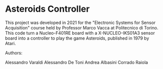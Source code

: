 # Asteroids Controller
This project was developed in 2021 for the "Electronic Systems for Sensor Acquisition" course held by Professor Marco Vacca at Politecnico di Torino. This code turn a Nucleo-F401RE board with a X-NUCLEO-IKS01A3 sensor board into a controller to play the game Asteroids, published in 1979 by Atari.

Authors:

Alessandro Varaldi
Alessandro De Toni
Andrea Albasini
Corrado Raiola